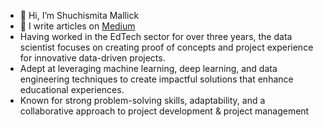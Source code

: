 - 👋 Hi, I’m Shuchismita Mallick
- 📝 I write articles on [Medium](https://medium.com/@mallickshuchismita) 
- Having worked in the EdTech sector for over three years, the data scientist focuses on creating proof of concepts and project experience for innovative data-driven projects.
- Adept at leveraging machine learning, deep learning, and data engineering techniques to create impactful solutions that enhance educational experiences.
- Known for strong problem-solving skills, adaptability, and a collaborative approach to project development & project management

<!---
Shuchismita2000/Shuchismita2000 is a ✨ special ✨ repository because its `README.md` (this file) appears on your GitHub profile.
You can click the Preview link to take a look at your changes.
--->
